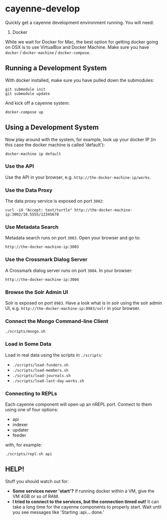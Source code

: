 # cayenne-develop

Quickly get a cayenne development environment running. You will need:

1. Docker

While we wait for Docker for Mac, the best option for getting docker going on OSX 
is to use VirtualBox and Docker Machine. Make sure you have `docker` / 
`docker-machine` / `docker-compose`.

## Running a Development System

With docker installed, make sure you have pulled down the submodules:

    git submodule init
    git submodule update
	
And kick off a cayenne system:

    docker-compose up

## Using a Development System

Now play around with the system, for example, look up your docker IP (in this case
the docker machine is called 'default'):

    docker-machine ip default

### Use the API

Use the API in your browser, e.g. `http://the-docker-machine-ip/works`.

### Use the Data Proxy

The data proxy service is exposed on port `3002`:

    curl -iH "Accept: text/turtle" http://the-docker-machine-ip:3002/10.5555/12345678
	
### Use Metadata Search

Metadata search runs on port `3003`. Open your browser and go to:

    http://the-docker-machine-ip:3003
	
### Use the Crossmark Dialog Server

A Crossmark dialog server runs on port `3004`. In your browser:

    http://the-docker-machine-ip:3004

### Browse the Solr Admin UI

Solr is exposed on port `8983`. Have a look what is in solr using the solr 
admin UI, e.g. `http://the-docker-machine-ip:8983/solr` in your browser.

### Connect the Mongo Command-line Client

    ./scripts/mongo.sh

### Load in Some Data

Load in real data using the scripts in `./scripts`:

- `./scripts/load-funders.sh`
- `./scripts/load-members.sh`
- `./scripts/load-journals.sh`
- `./scripts/load-last-day-works.sh`
	
### Connecting to REPLs

Each cayenne component will open up an nREPL port. Connect to them using
one of four options:

- api
- indexer
- updater
- feeder

with, for example:

    ./scripts/repl.sh api

## HELP!

Stuff you should watch out for:

- **Some services never 'start'?**
  If running docker within a VM, give the VM 4GB or so of RAM.
- **I tried to connect to the services, but the connection timed out!**
  It can take a long time for the cayenne components to properly start. Wait until you 
  see messages like 'Starting :api... done.'

